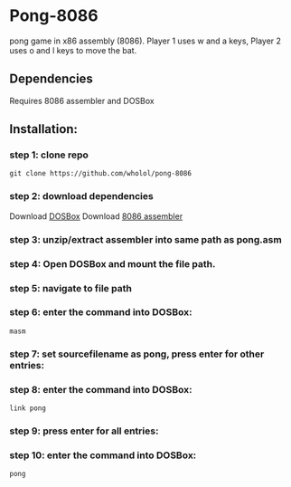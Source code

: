 # Pong-8086
pong game in x86 assembly (8086). Player 1 uses w and a keys, Player 2 uses o and l keys to move the bat.

## Dependencies  
Requires 8086 assembler and DOSBox

## Installation:
### step 1: clone repo
```
git clone https://github.com/wholol/pong-8086
```
### step 2: download dependencies
Download <a href="https://www.dosbox.com/download.php?main=1">DOSBox</a>
Download <a href="https://drive.google.com/drive/folders/1akM4UNg6StiVE3ehzEstOgOhEw1JBxA0">8086 assembler</a>
### step 3: unzip/extract assembler into same path as pong.asm
### step 4: Open DOSBox and mount the file path.
### step 5: navigate to file path
### step 6: enter the command into DOSBox:
```
masm
```
### step 7: set sourcefilename as pong, press enter for other entries:
### step 8: enter the command into DOSBox:
```
link pong
```
### step 9: press enter for all entries:
### step 10: enter the command into DOSBox:
```
pong
```
